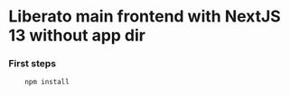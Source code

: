 # Liberato main frontend with NextJS 13 without app dir

### First steps

```ts
    npm install
```
